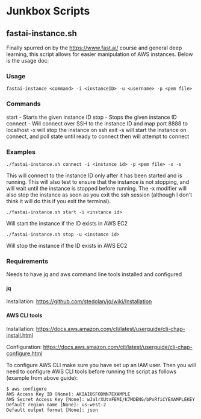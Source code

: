 # Junkbox Scripts

## fastai-instance.sh

Finally spurred on by the https://www.fast.ai/ course and general deep learning, this script allows for easier manipulation of AWS instances. Below is the usage doc:

### Usage
`fastai-instance <command> -i <instanceID> -u <username> -p <pem file>`

### Commands
start - Starts the given instance ID
stop - Stops the given instance ID
connect - Will connect over SSH to the instance ID and map port 8888 to localhost
-x will stop the instance on ssh exit
-s will start the instance on connect, and poll state until ready to connect then will attempt to connect

### Examples

`./fastai-instance.sh connect -i <instance id> -p <pem file> -x -s`

This will connect to the instance ID only after it has been started and is running.  This will also test to ensure that the instance is not stopping, and will wait until the instance is stopped before running.  The -x modifier will also stop the instance as soon as you exit the ssh session (although I don't think it will do this if you exit the terminal). 

`./fastai-instance.sh start -i <instance id>`

Will start the instance if the ID exists in AWS EC2

`./fastai-instance.sh stop -u <instance id>`

Will stop the instance if the ID exists in AWS EC2

### Requirements 

Needs to have jq and aws command line tools installed and configured 

#### jq

Installation: https://github.com/stedolan/jq/wiki/Installation

#### AWS CLI tools

Installation: https://docs.aws.amazon.com/cli/latest/userguide/cli-chap-install.html

Configuration: https://docs.aws.amazon.com/cli/latest/userguide/cli-chap-configure.html

To configure AWS CLI make sure you have set up an IAM user.  Then you will need to configure AWS CLI tools before running the script as follows (example from above guide): 

```
$ aws configure
AWS Access Key ID [None]: AKIAIOSFODNN7EXAMPLE
AWS Secret Access Key [None]: wJalrXUtnFEMI/K7MDENG/bPxRfiCYEXAMPLEKEY
Default region name [None]: us-west-2
Default output format [None]: json
```

